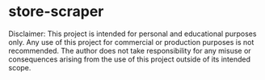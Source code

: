 # store-scraper

Disclaimer: This project is intended for personal and educational purposes only. Any use of this project for commercial or production purposes is not recommended. The author does not take responsibility for any misuse or consequences arising from the use of this project outside of its intended scope.